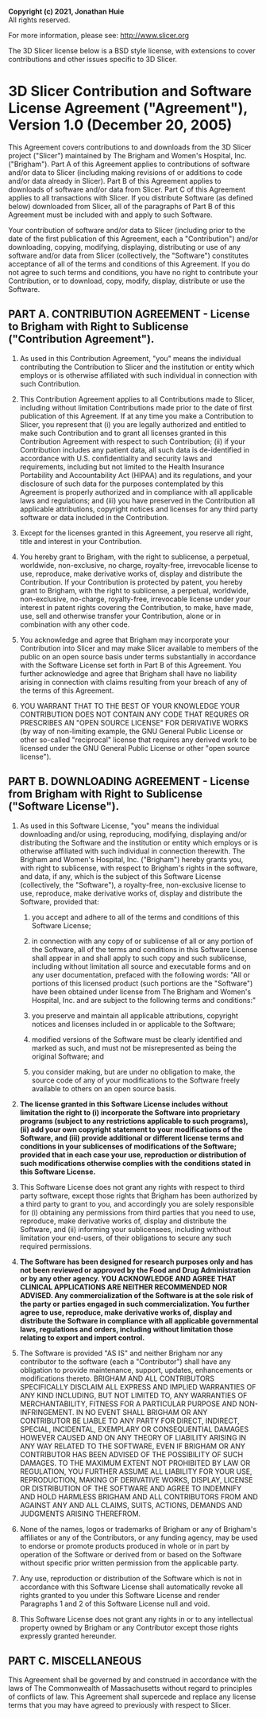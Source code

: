 **Copyright (c) 2021, Jonathan Huie**\
All rights reserved.


For more information, please see:
    http://www.slicer.org

The 3D Slicer license below is a BSD style license, with extensions to cover contributions and other issues specific to 3D Slicer.


# 3D Slicer Contribution and Software License Agreement ("Agreement"), Version 1.0 (December 20, 2005)

This Agreement covers contributions to and downloads from the 3D Slicer project ("Slicer") maintained by The Brigham and Women's Hospital, Inc. ("Brigham"). Part A of this Agreement applies to contributions of software and/or data to Slicer (including making revisions of or additions to code and/or data already in Slicer). Part B of this Agreement applies to downloads of software and/or data from Slicer. Part C of this Agreement applies to all transactions with Slicer. If you distribute Software (as defined below) downloaded from Slicer, all of the paragraphs of Part B of this Agreement must be included with and apply to such Software.

Your contribution of software and/or data to Slicer (including prior to the date of the first publication of this Agreement, each a "Contribution") and/or downloading, copying, modifying, displaying, distributing or use of any software and/or data from Slicer (collectively, the "Software") constitutes acceptance of all of the terms and conditions of this Agreement. If you do not agree to such terms and conditions, you have no right to contribute your Contribution, or to download, copy, modify, display, distribute or use the Software.

## PART A. CONTRIBUTION AGREEMENT - License to Brigham with Right to Sublicense ("Contribution Agreement").

1. As used in this Contribution Agreement, "you" means the individual contributing the Contribution to Slicer and the institution or entity which employs or is otherwise affiliated with such individual in connection with such Contribution.

2. This Contribution Agreement applies to all Contributions made to Slicer, including without limitation Contributions made prior to the date of first publication of this Agreement. If at any time you make a Contribution to Slicer, you represent that (i) you are legally authorized and entitled to make such Contribution and to grant all licenses granted in this Contribution Agreement with respect to such Contribution; (ii) if your Contribution includes any patient data, all such data is de-identified in accordance with U.S. confidentiality and security laws and requirements, including but not limited to the Health Insurance Portability and Accountability Act (HIPAA) and its regulations, and your disclosure of such data for the purposes contemplated by this Agreement is properly authorized and in compliance with all applicable laws and regulations; and (iii) you have preserved in the Contribution all applicable attributions, copyright notices and licenses for any third party software or data included in the Contribution.

3. Except for the licenses granted in this Agreement, you reserve all right, title and interest in your Contribution.

4. You hereby grant to Brigham, with the right to sublicense, a perpetual, worldwide, non-exclusive, no charge, royalty-free, irrevocable license to use, reproduce, make derivative works of, display and distribute the Contribution. If your Contribution is protected by patent, you hereby grant to Brigham, with the right to sublicense, a perpetual, worldwide, non-exclusive, no-charge, royalty-free, irrevocable license under your interest in patent rights covering the Contribution, to make, have made, use, sell and otherwise transfer your Contribution, alone or in combination with any other code.

5. You acknowledge and agree that Brigham may incorporate your Contribution into Slicer and may make Slicer available to members of the public on an open source basis under terms substantially in accordance with the Software License set forth in Part B of this Agreement. You further acknowledge and agree that Brigham shall have no liability arising in connection with claims resulting from your breach of any of the terms of this Agreement.

6. YOU WARRANT THAT TO THE BEST OF YOUR KNOWLEDGE YOUR CONTRIBUTION DOES NOT CONTAIN ANY CODE THAT REQURES OR PRESCRIBES AN "OPEN SOURCE LICENSE" FOR DERIVATIVE WORKS (by way of non-limiting example, the GNU General Public License or other so-called "reciprocal" license that requires any derived work to be licensed under the GNU General Public License or other "open source license").

## PART B. DOWNLOADING AGREEMENT - License from Brigham with Right to Sublicense ("Software License").

1. As used in this Software License, "you" means the individual downloading and/or using, reproducing, modifying, displaying and/or distributing the Software and the institution or entity which employs or is otherwise affiliated with such individual in connection therewith. The Brigham and Women's Hospital, Inc. ("Brigham") hereby grants you, with right to sublicense, with respect to Brigham's rights in the software, and data, if any, which is the subject of this Software License (collectively, the "Software"), a royalty-free, non-exclusive license to use, reproduce, make derivative works of, display and distribute the Software, provided that:

    1. you accept and adhere to all of the terms and conditions of this Software License;
    
    2. in connection with any copy of or sublicense of all or any portion of the Software, all of the terms and conditions in this Software License shall appear in and shall apply to such copy and such sublicense, including without limitation all source and executable forms and on any user documentation, prefaced with the following words: "All or portions of this licensed product (such portions are the "Software") have been obtained under license from The Brigham and Women's Hospital, Inc. and are subject to the following terms and conditions:"

    3. you preserve and maintain all applicable attributions, copyright notices and licenses included in or applicable to the Software;

    4. modified versions of the Software must be clearly identified and marked as such, and must not be misrepresented as being the original Software; and

    5. you consider making, but are under no obligation to make, the source code of any of your modifications to the Software freely available to others on an open source basis.

2. **The license granted in this Software License includes without limitation the right to (i) incorporate the Software into proprietary programs (subject to any restrictions applicable to such programs), (ii) add your own copyright statement to your modifications of the Software, and (iii) provide additional or different license terms and conditions in your sublicenses of modifications of the Software; provided that in each case your use, reproduction or distribution of such modifications otherwise complies with the conditions stated in this Software License.**

3. This Software License does not grant any rights with respect to third party software, except those rights that Brigham has been authorized by a third party to grant to you, and accordingly you are solely responsible for (i) obtaining any permissions from third parties that you need to use, reproduce, make derivative works of, display and distribute the Software, and (ii) informing your sublicensees, including without limitation your end-users, of their obligations to secure any such required permissions.

4. **The Software has been designed for research purposes only and has not been reviewed or approved by the Food and Drug Administration or by any other agency. YOU ACKNOWLEDGE AND AGREE THAT CLINICAL APPLICATIONS ARE NEITHER RECOMMENDED NOR ADVISED. Any commercialization of the Software is at the sole risk of the party or parties engaged in such commercialization. You further agree to use, reproduce, make derivative works of, display and distribute the Software in compliance with all applicable governmental laws, regulations and orders, including without limitation those relating to export and import control.**

5. The Software is provided "AS IS" and neither Brigham nor any contributor to the software (each a "Contributor") shall have any obligation to provide maintenance, support, updates, enhancements or modifications thereto. BRIGHAM AND ALL CONTRIBUTORS SPECIFICALLY DISCLAIM ALL EXPRESS AND IMPLIED WARRANTIES OF ANY KIND INCLUDING, BUT NOT LIMITED TO, ANY WARRANTIES OF MERCHANTABILITY, FITNESS FOR A PARTICULAR PURPOSE AND NON-INFRINGEMENT. IN NO EVENT SHALL BRIGHAM OR ANY CONTRIBUTOR BE LIABLE TO ANY PARTY FOR DIRECT, INDIRECT, SPECIAL, INCIDENTAL, EXEMPLARY OR CONSEQUENTIAL DAMAGES HOWEVER CAUSED AND ON ANY THEORY OF LIABILITY ARISING IN ANY WAY RELATED TO THE SOFTWARE, EVEN IF BRIGHAM OR ANY CONTRIBUTOR HAS BEEN ADVISED OF THE POSSIBILITY OF SUCH DAMAGES. TO THE MAXIMUM EXTENT NOT PROHIBITED BY LAW OR REGULATION, YOU FURTHER ASSUME ALL LIABILITY FOR YOUR USE, REPRODUCTION, MAKING OF DERIVATIVE WORKS, DISPLAY, LICENSE OR DISTRIBUTION OF THE SOFTWARE AND AGREE TO INDEMNIFY AND HOLD HARMLESS BRIGHAM AND ALL CONTRIBUTORS FROM AND AGAINST ANY AND ALL CLAIMS, SUITS, ACTIONS, DEMANDS AND JUDGMENTS ARISING THEREFROM.

6. None of the names, logos or trademarks of Brigham or any of Brigham's affiliates or any of the Contributors, or any funding agency, may be used to endorse or promote products produced in whole or in part by operation of the Software or derived from or based on the Software without specific prior written permission from the applicable party.

7. Any use, reproduction or distribution of the Software which is not in accordance with this Software License shall automatically revoke all rights granted to you under this Software License and render Paragraphs 1 and 2 of this Software License null and void.

8. This Software License does not grant any rights in or to any intellectual property owned by Brigham or any Contributor except those rights expressly granted hereunder.

## PART C. MISCELLANEOUS

This Agreement shall be governed by and construed in accordance with the laws of The Commonwealth of Massachusetts without regard to principles of conflicts of law. This Agreement shall supercede and replace any license terms that you may have agreed to previously with respect to Slicer. 